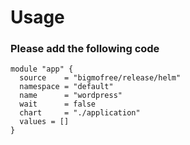 
# Usage
### Please add the following code 
```
module "app" {
  source    = "bigmofree/release/helm"
  namespace = "default"
  name      = "wordpress"
  wait      = false
  chart     = "./application"
  values = []
}
```